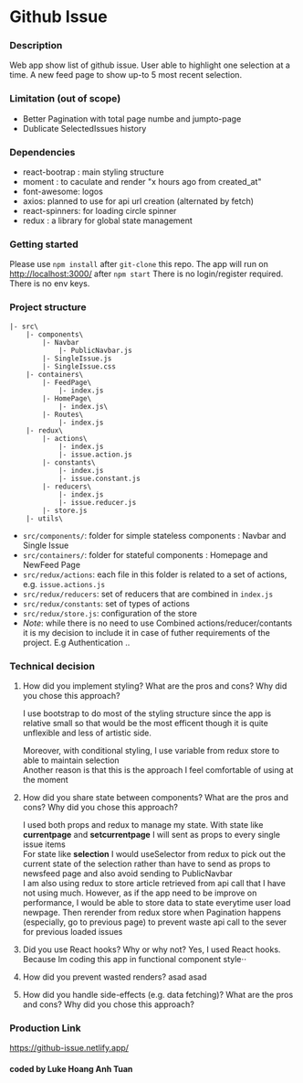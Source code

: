 # Github Issue

### Description

Web app show list of github issue. User able to highlight one selection at a time.
A new feed page to show up-to 5 most recent selection.

### Limitation (out of scope)

  * Better Pagination with total page numbe and jumpto-page
  * Dublicate SelectedIssues history

### Dependencies

  * react-bootrap : main styling structure
  * moment : to caculate and render "x hours ago from created_at"
  * font-awesome: logos
  * axios: planned to use for api url creation (alternated by fetch)
  * react-spinners: for loading circle spinner
  * redux : a library for global state management

### Getting started

Please use `npm install` after `git-clone` this repo.
The app will run on <http://localhost:3000/> after `npm start`
There is no login/register required.
There is no env keys.

### Project structure
```
|- src\
    |- components\
        |- Navbar
            |- PublicNavbar.js
        |- SingleIssue.js
        |- SingleIssue.css
    |- containers\
        |- FeedPage\
            |- index.js
        |- HomePage\
            |- index.js\ 
        |- Routes\
            |- index.js
    |- redux\
        |- actions\
            |- index.js
            |- issue.action.js         
        |- constants\
            |- index.js
            |- issue.constant.js       
        |- reducers\
            |- index.js
            |- issue.reducer.js  
        |- store.js
    |- utils\
```

- `src/components/`: folder for simple stateless components : Navbar and Single Issue
- `src/containers/`: folder for stateful components : Homepage and NewFeed Page
- `src/redux/actions`: each file in this folder is related to a set of actions, e.g. `issue.actions.js` 
- `src/redux/reducers`: set of reducers that are combined in `index.js`
- `src/redux/constants`: set of types of actions
- `src/redux/store.js`: configuration of the store
- *Note*: while there is no need to use Combined actions/reducer/contants  it is my decision to include it in case of futher requirements of the project. E.g Authentication .. 

### Technical decision

1. How did you implement styling? What are the pros and cons? Why did you chose this approach?

   I use bootstrap to do most of the styling structure since the app is relative small so that would be the most efficent though it is quite unflexible and less of artistic side.

   Moreover, with conditional styling, I use variable from redux store to able to maintain selection   
   Another reason is that this is the approach I feel comfortable of using at the moment  

2. How did you share state between components? What are the pros and cons? Why did you chose this approach?

   I used both props and redux to manage my state.
   With state like **currentpage** and **setcurrentpage** I will sent as props to every single issue items   
   For state like **selection** I would useSelector from redux to pick out the current state of the selection rather than have to send as props to newsfeed page and also avoid sending to PublicNavbar  
   I am also using redux to store article retrieved from api call that I have not using much. However, as if the app need to be improve on performance, I would be able to store data to state everytime user load newpage. Then rerender from redux store when Pagination happens (especially, go to previous page) to prevent waste api call to the sever for previous loaded issues   

3. Did you use React hooks? Why or why not?
      Yes, I used React hooks.
      Because Im coding this app in functional component style⋅⋅

4. How did you prevent wasted renders?
      asad 
      asad  

5. How did you handle side-effects (e.g. data fetching)? What are the pros and cons? Why did you chose this approach?

### Production Link

<https://github-issue.netlify.app/>

#### coded by Luke Hoang Anh Tuan
